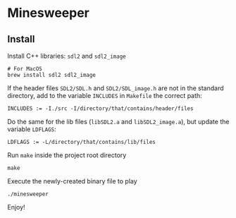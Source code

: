 # Minesweeper

## Install

Install C++ libraries: `sdl2` and `sdl2_image`

```
# For MacOS
brew install sdl2 sdl2_image
```

If the header files `SDL2/SDL.h` and `SDL2/SDL_image.h` are not in the standard directory, add to the variable `INCLUDES` in `Makefile` the correct path:

```
INCLUDES := -I./src -I/directory/that/contains/header/files
```

Do the same for the lib files (`libSDL2.a` and `libSDL2_image.a`), but update the variable `LDFLAGS`:

```
LDFLAGS := -L/directory/that/contains/lib/files
```

Run `make` inside the project root directory

```
make
```

Execute the newly-created binary file to play

```
./minesweeper
```

Enjoy!
